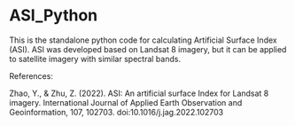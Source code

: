 # ASI_Python
This is the standalone python code for calculating Artificial Surface Index (ASI). ASI was developed based on Landsat 8 imagery, but it can be applied to satellite imagery with similar spectral bands.


References:

Zhao, Y., & Zhu, Z. (2022). ASI: An artificial surface Index for Landsat 8 imagery. International Journal of Applied Earth Observation and Geoinformation, 107, 102703. doi:10.1016/j.jag.2022.102703
